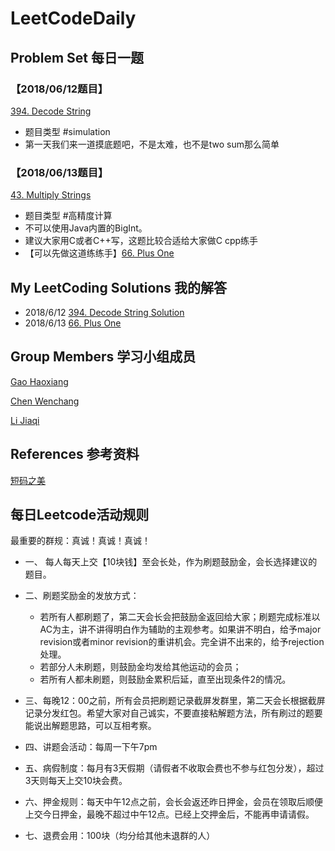 # LeetCodeDaily
## Problem Set 每日一题
### 【2018/06/12题目】
[394. Decode String](https://leetcode.com/problems/decode-string/description/)

- 题目类型 #simulation
- 第一天我们来一道摸底题吧，不是太难，也不是two sum那么简单

### 【2018/06/13题目】
[43. Multiply Strings](https://leetcode.com/problems/multiply-strings/description/)

- 题目类型 #高精度计算
- 不可以使用Java内置的BigInt。
- 建议大家用C或者C++写，这题比较合适给大家做C cpp练手
- 【可以先做这道练练手】[66. Plus One](https://leetcode.com/problems/plus-one/description/)

## My LeetCoding Solutions 我的解答
- 2018/6/12 [394. Decode String Solution](https://github.com/vivi3nli/LeetCodeDaily/blob/master/394_Decode_String_20180612.py)
- 2018/6/13 [66. Plus One](https://github.com/vivi3nli/LeetCodeDaily/blob/master/66_Plus_One_20180613.py)
## Group Members 学习小组成员

[Gao Haoxiang](https://github.com/pluto-the-lost/LeetCode)

[Chen Wenchang](https://github.com/chenwenchang/Leetcode)

[Li Jiaqi](https://github.com/LiJiaqi96/Play-with-Leetcode)

## References 参考资料

[短码之美](https://book.douban.com/subject/5416095/)

## 每日Leetcode活动规则

最重要的群规：真诚！真诚！真诚！

- 一、 每人每天上交【10块钱】至会长处，作为刷题鼓励金，会长选择建议的题目。

- 二、刷题奖励金的发放方式：
  - 若所有人都刷题了，第二天会长会把鼓励金返回给大家；刷题完成标准以AC为主，讲不讲得明白作为辅助的主观参考。如果讲不明白，给予major revision或者minor revision的重讲机会。完全讲不出来的，给予rejection处理。
  - 若部分人未刷题，则鼓励金均发给其他运动的会员；
  - 若所有人都未刷题，则鼓励金累积后延，直至出现条件2的情况。
- 三、每晚12：00之前，所有会员把刷题记录截屏发群里，第二天会长根据截屏记录分发红包。希望大家对自己诚实，不要直接粘解题方法，所有刷过的题要能说出解题思路，可以互相考察。
- 四、讲题会活动：每周一下午7pm
- 五、病假制度：每月有3天假期（请假者不收取会费也不参与红包分发），超过3天则每天上交10块会费。
- 六、押金规则：每天中午12点之前，会长会返还昨日押金，会员在领取后顺便上交今日押金，最晚不超过中午12点。已经上交押金后，不能再申请请假。
- 七、退费会用：100块（均分给其他未退群的人）
